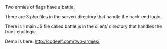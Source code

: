 Two armies of flags have a battle. 

There are 3 php files in the server/ directory that handle the back-end logic.

There is 1 main JS file called battle.js in the client/ directory that handles the front-end logic.

Demo is here: http://codeelf.com/two-armies/
